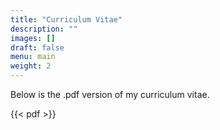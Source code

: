 ```yaml
---
title: "Curriculum Vitae"
description: ""
images: []
draft: false
menu: main
weight: 2
---
```


Below is the .pdf version of my curriculum vitae.

{{< pdf >}}